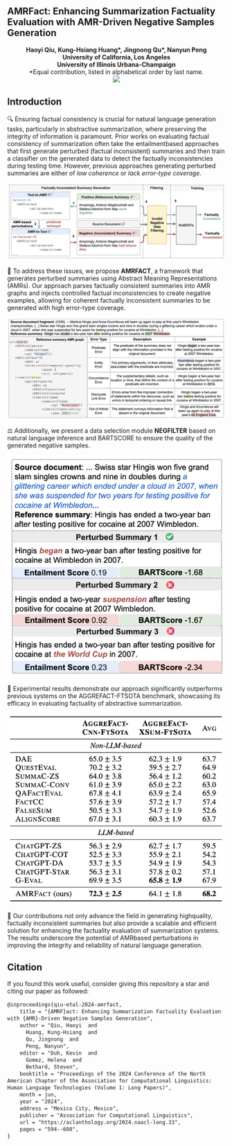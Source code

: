 ## AMRFact: Enhancing Summarization Factuality Evaluation with AMR-Driven Negative Samples Generation

<div align="center">
<b>Haoyi Qiu, Kung-Hsiang Huang*, Jingnong Qu*, Nanyun Peng</b>
</div>
<div align="center">
<b>University of California, Los Angeles</b>
<br>
<b>University of Illinois Urbana-Champaign</b>
</div>
<div align="center">
*Equal contribution, listed
in alphabetical order by last name.
</div>
<div align="center">
    <a href="https://arxiv.org/pdf/2311.09521"><img src="https://img.shields.io/badge/Paper-Arxiv-orange" ></a>
</div>


## Introduction
🔍 Ensuring factual consistency is crucial for natural language generation tasks, particularly
in abstractive summarization, where preserving the integrity of information is paramount.
Prior works on evaluating factual consistency
of summarization often take the entailmentbased approaches that first generate perturbed
(factual inconsistent) summaries and then train
a classifier on the generated data to detect the
factually inconsistencies during testing time.
However, previous approaches generating perturbed summaries are either of _low coherence_
or _lack error-type coverage_.

![](assets/amrfact_overview.png?v=1&type=image)

📌 To address these
issues, we propose **AMRFACT**, a framework
that generates perturbed summaries using Abstract Meaning Representations (AMRs). Our
approach parses factually consistent summaries
into AMR graphs and injects controlled factual
inconsistencies to create negative examples, allowing for coherent factually inconsistent summaries to be generated with high error-type
coverage.

![](assets/amrfact_error_types.png?v=1&type=image)

⚖️  Additionally, we present a data selection module **NEGFILTER** based on natural
language inference and BARTSCORE to ensure
the quality of the generated negative samples.

![](assets/amrfact_negfilter.png?v=1&type=image)

🚧 Experimental results demonstrate our approach
significantly outperforms previous systems on
the AGGREFACT-FTSOTA benchmark, showcasing its efficacy in evaluating factuality of
abstractive summarization.

![](assets/amrfact_main_results.png?v=1&type=image)

🌟 Our contributions not only advance the field in generating highquality, factually inconsistent summaries but also provide a scalable and efficient solution for enhancing the factuality evaluation of summarization systems. The results underscore the potential of AMRbased perturbations in improving the integrity and
reliability of natural language generation.


## Citation
If you found this work useful, consider giving this repository a star and citing our paper as followed:
```
@inproceedings{qiu-etal-2024-amrfact,
    title = "{AMRF}act: Enhancing Summarization Factuality Evaluation with {AMR}-Driven Negative Samples Generation",
    author = "Qiu, Haoyi  and
      Huang, Kung-Hsiang  and
      Qu, Jingnong  and
      Peng, Nanyun",
    editor = "Duh, Kevin  and
      Gomez, Helena  and
      Bethard, Steven",
    booktitle = "Proceedings of the 2024 Conference of the North American Chapter of the Association for Computational Linguistics: Human Language Technologies (Volume 1: Long Papers)",
    month = jun,
    year = "2024",
    address = "Mexico City, Mexico",
    publisher = "Association for Computational Linguistics",
    url = "https://aclanthology.org/2024.naacl-long.33",
    pages = "594--608",
}
```
